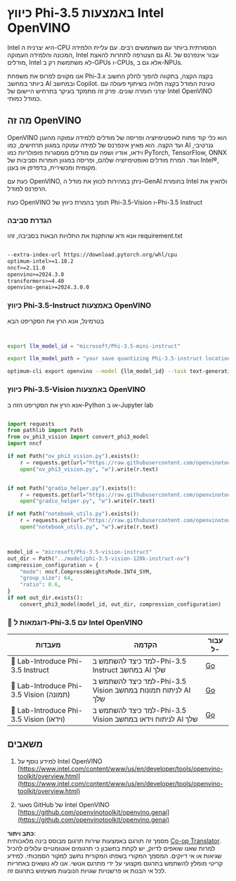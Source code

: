 <!--
CO_OP_TRANSLATOR_METADATA:
{
  "original_hash": "3139a6a82f357a9f90f1fe51c4caf65a",
  "translation_date": "2025-05-09T13:58:55+00:00",
  "source_file": "md/01.Introduction/04/UsingIntelOpenVINOQuantifyingPhi.md",
  "language_code": "he"
}
-->
# **כיווץ Phi-3.5 באמצעות Intel OpenVINO**

Intel היא יצרנית ה-CPU המסורתית ביותר עם משתמשים רבים. עם עליית הלמידה המכונה והלמידה העמוקה, Intel גם הצטרפה לתחרות להאצת AI. עבור אינפרנס של מודלים, Intel לא משתמשת רק ב-GPUs ו-CPUs, אלא גם ב-NPUs.

אנו מקווים לפרוס את משפחת Phi-3.x בקצה הקצה, בתקווה להפוך לחלק החשוב ביותר במחשב AI ובמחשב Copilot. טעינת המודל בקצה תלויה בשיתוף פעולה עם יצרני חומרה שונים. פרק זה מתמקד בעיקר בתרחיש היישום של Intel OpenVINO כמודל כמותי.

## **מה זה OpenVINO**

OpenVINO הוא כלי קוד פתוח לאופטימיזציה ופריסה של מודלים ללמידה עמוקה מהענן ועד הקצה. הוא מאיץ אינפרנס של למידה עמוקה במגוון תרחישים, כמו AI גנרטיבי, וידאו, אודיו ושפה עם מודלים ממסגרות פופולריות כמו PyTorch, TensorFlow, ONNX ועוד. המרת מודלים ואופטימיזציה שלהם, ופריסה במגוון חומרות וסביבות של Intel®, מקומית ומכשירית, בדפדפן או בענן.

כעת עם OpenVINO, ניתן במהירות לכווץ את מודל ה-GenAI בחומרת Intel ולהאיץ את הרפרנס למודל.

כעת OpenVINO תומך בהמרת כיווץ של Phi-3.5-Vision ו-Phi-3.5 Instruct

### **הגדרת סביבה**

אנא ודא שהתקנת את התלויות הבאות בסביבה, זהו requirement.txt

```txt

--extra-index-url https://download.pytorch.org/whl/cpu
optimum-intel>=1.18.2
nncf>=2.11.0
openvino>=2024.3.0
transformers>=4.40
openvino-genai>=2024.3.0.0

```

### **כיווץ Phi-3.5-Instruct באמצעות OpenVINO**

בטרמינל, אנא הרץ את הסקריפט הבא

```bash


export llm_model_id = "microsoft/Phi-3.5-mini-instruct"

export llm_model_path = "your save quantizing Phi-3.5-instruct location"

optimum-cli export openvino --model {llm_model_id} --task text-generation-with-past --weight-format int4 --group-size 128 --ratio 0.6  --sym  --trust-remote-code {llm_model_path}


```

### **כיווץ Phi-3.5-Vision באמצעות OpenVINO**

אנא הרץ את הסקריפט הזה ב-Python או ב-Jupyter lab

```python

import requests
from pathlib import Path
from ov_phi3_vision import convert_phi3_model
import nncf

if not Path("ov_phi3_vision.py").exists():
    r = requests.get(url="https://raw.githubusercontent.com/openvinotoolkit/openvino_notebooks/latest/notebooks/phi-3-vision/ov_phi3_vision.py")
    open("ov_phi3_vision.py", "w").write(r.text)


if not Path("gradio_helper.py").exists():
    r = requests.get(url="https://raw.githubusercontent.com/openvinotoolkit/openvino_notebooks/latest/notebooks/phi-3-vision/gradio_helper.py")
    open("gradio_helper.py", "w").write(r.text)

if not Path("notebook_utils.py").exists():
    r = requests.get(url="https://raw.githubusercontent.com/openvinotoolkit/openvino_notebooks/latest/utils/notebook_utils.py")
    open("notebook_utils.py", "w").write(r.text)



model_id = "microsoft/Phi-3.5-vision-instruct"
out_dir = Path("../model/phi-3.5-vision-128k-instruct-ov")
compression_configuration = {
    "mode": nncf.CompressWeightsMode.INT4_SYM,
    "group_size": 64,
    "ratio": 0.6,
}
if not out_dir.exists():
    convert_phi3_model(model_id, out_dir, compression_configuration)

```

### **🤖 דוגמאות ל-Phi-3.5 עם Intel OpenVINO**

| מעבדות    | הקדמה | עבור ל- |
| -------- | ------- |  ------- |
| 🚀 Lab-Introduce Phi-3.5 Instruct  | למד כיצד להשתמש ב-Phi-3.5 Instruct במחשב AI שלך    |  [Go](../../../../../code/09.UpdateSamples/Aug/intel-phi35-instruct-zh.ipynb)    |
| 🚀 Lab-Introduce Phi-3.5 Vision (תמונה) | למד כיצד להשתמש ב-Phi-3.5 Vision לניתוח תמונות במחשב AI שלך      |  [Go](../../../../../code/09.UpdateSamples/Aug/intel-phi35-vision-img.ipynb)    |
| 🚀 Lab-Introduce Phi-3.5 Vision (וידאו)   | למד כיצד להשתמש ב-Phi-3.5 Vision לניתוח וידאו במחשב AI שלך    |  [Go](../../../../../code/09.UpdateSamples/Aug/intel-phi35-vision-video.ipynb)    |

## **משאבים**

1. למידע נוסף על Intel OpenVINO [https://www.intel.com/content/www/us/en/developer/tools/openvino-toolkit/overview.html](https://www.intel.com/content/www/us/en/developer/tools/openvino-toolkit/overview.html)

2. מאגר GitHub של Intel OpenVINO [https://github.com/openvinotoolkit/openvino.genai](https://github.com/openvinotoolkit/openvino.genai)

**כתב ויתור**:  
מסמך זה תורגם באמצעות שירות תרגום מבוסס בינה מלאכותית [Co-op Translator](https://github.com/Azure/co-op-translator). למרות שאנו שואפים לדיוק, יש לקחת בחשבון כי תרגומים אוטומטיים עלולים להכיל שגיאות או אי דיוקים. המסמך המקורי בשפתו המקורית נחשב למקור הסמכותי. למידע קריטי מומלץ להשתמש בתרגום מקצועי על ידי מתרגם אנושי. אנו לא נושאים באחריות לכל אי הבנות או פרשנויות שגויות הנובעות משימוש בתרגום זה.